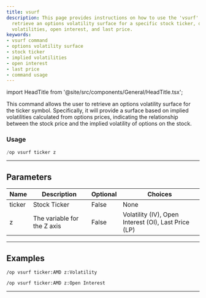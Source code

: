 ```yaml
---
title: vsurf
description: This page provides instructions on how to use the 'vsurf' command to
  retrieve an options volatility surface for a specific stock ticker, detailing implied
  volatilities, open interest, and last price.
keywords:
- vsurf command
- options volatility surface
- stock ticker
- implied volatilities
- open interest
- last price
- command usage
---
```


import HeadTitle from '@site/src/components/General/HeadTitle.tsx';

<HeadTitle title="vsurf - Options - Discord - Reference | OpenBB Bot Docs" />

This command allows the user to retrieve an options volatility surface for the ticker symbol. Specifically, it will provide a surface based on implied volatilities calculated from options prices, indicating the relationship between the stock price and the implied volatility of options on the stock.

### Usage

```python wordwrap
/op vsurf ticker z
```

---

## Parameters

| Name | Description | Optional | Choices |
| ---- | ----------- | -------- | ------- |
| ticker | Stock Ticker | False | None |
| z | The variable for the Z axis | False | Volatility (IV), Open Interest (OI), Last Price (LP) |


---

## Examples

```
/op vsurf ticker:AMD z:Volatility
```

```
/op vsurf ticker:AMD z:Open Interest
```

---
